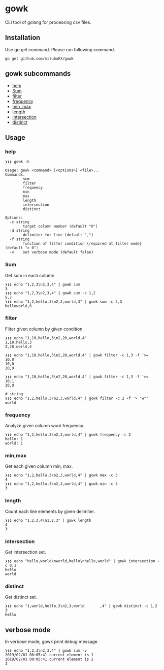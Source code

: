 # gowk
CLI tool of golang for processing csv files.

## Installation

Use go get command.
Please run following command.

```
go get github.com/mitubaEX/gowk
```

## gowk subcommands

- [help](#help)
- [Sum](#sum)
- [filter](#filter)
- [frequency](#frequency)
- [min, max](#minmax)
- [length](#length)
- [intersection](#intersection)
- [distinct](#distinct)

## Usage


### help

```
❯❯❯ gowk -h

Usage: gowk <command> [<options>] <file>...
Commands:
        sum
        filter
        frequency
        min
        max
        length
        intersection
        distinct

Options:
  -c string
        target column number (default "0")
  -d string
        delimiter for line (default ",")
  -f string
        function of filter condition {required at filter mode} (default "> 0")
  -v    set verbose mode (default false)
```

### Sum

Get sum in each column.

```
❯❯❯ echo "1,2,3\n2,3,4" | gowk sum
3
❯❯❯ echo "1,2,3\n2,3,4" | gowk sum -c 1,2
5,7
❯❯❯ echo "1,2,hello,3\n2,3,world,3" | gowk sum -c 2,3
helloworld,6
```

### filter

Filter given column by given condition.

```
❯❯❯ echo "1,10,hello,3\n2,20,world,4"
1,10,hello,3
2,20,world,4

❯❯❯ echo "1,10,hello,3\n2,20,world,4" | gowk filter -c 1,3 -f '>= 10.0'
10,0
20,0

❯❯❯ echo "1,10,hello,3\n2,20,world,4" | gowk filter -c 1,3 -f '>= 10.1'
20,0

# string
❯❯❯ echo "1,2,hello,3\n2,3,world,4" | gowk filter -c 2 -f '> "w"'
world
```

### frequency

Analyze given column word frequency.

```
❯❯❯ echo "1,2,hello,3\n2,3,world,4" | gowk frequency -c 2
hello: 1
world: 1
```

### min,max

Get each given column min, max.

```
❯❯❯ echo "1,2,hello,3\n2,3,world,4" | gowk max -c 3
4
❯❯❯ echo "1,2,hello,3\n2,3,world,4" | gowk min -c 3
3
```

### length

Count each line elements by given delimiter.

```
❯❯❯ echo "1,2,3,4\n1,2,3" | gowk length
4
3
```

### intersection

Get intersection set.

```
❯❯❯ echo "hello,world\nworld,hello\nhello,world" | gowk intersection -c 0,1
hello
world
```

### distinct

Get distinct set.

```
❯❯❯ echo "1,world,hello,3\n2,3,world       ,4" | gowk distinct -c 1,2
3
hello
```

## verbose mode

In verbose mode, gowk print debug message.

```
❯❯❯ echo "1,2,3\n2,3,4" | gowk sum -v
2019/02/01 00:05:41 current element is 1
2019/02/01 00:05:41 current element is 2
3
```
